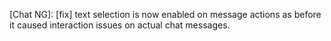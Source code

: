 [Chat NG]: [fix] text selection is now enabled on message actions as before it caused interaction issues on actual chat messages.
